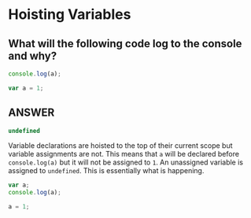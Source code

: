 # Hoisting Variables

## What will the following code log to the console and why?
```javascript
console.log(a);

var a = 1;
```

## ANSWER
```javascript
undefined
```
Variable declarations are hoisted to the top of their current scope but variable assignments are not. This means that `a` will be declared before `console.log(a)` but it will not be assigned to `1`. An unassigned variable is assigned to `undefined`.
This is essentially what is happening.
```javascript
var a;
console.log(a);

a = 1;
```